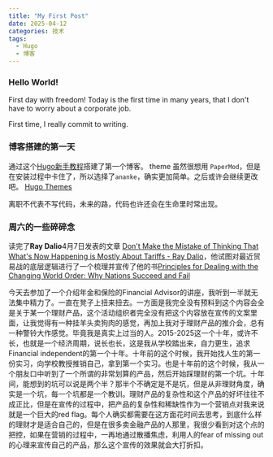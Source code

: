 ```yaml
---
title: "My First Post"
date: 2025-04-12
categories: 技术
tags:
  - Hugo
  - 博客
---
```

### Hello World!

First day with freedom!
Today is the first time in many years, that I don't have to worry about a corporate job.

First time, I really commit to writing.

### 博客搭建的第一天

通过这个[Hugo新手教程](https://gohugo.io/getting-started/quick-start/)搭建了第一个博客。
theme 虽然很想用 `PaperMod`，但是在安装过程中卡住了，所以选择了`ananke`，确实更加简单。之后或许会继续更改吧。
[Hugo Themes](https://themes.gohugo.io/)

离职不代表不写代码，未来的路，代码也许还会在生命里时常出现。

### 周六的一些碎碎念

读完了**Ray Dalio**4月7日发表的文章
[Don't Make the Mistake of Thinking That What's Now Happening is Mostly About Tariffs - Ray Dalio](https://x.com/RayDalio/status/1909296189473693729)，他试图对最近贸易战的底层逻辑进行了一个梳理并宣传了他的书[Principles for Dealing with the Changing World Order: Why Nations Succeed and Fail](https://www.goodreads.com/book/show/52962238-principles-for-dealing-with-the-changing-world-order)

今天去参加了一个介绍年金和保险的Financial Advisor的讲座，我听到一半就无法集中精力了。一直在凳子上扭来扭去。一方面是我完全没有预料到这个内容会全是关于某一个理财产品，这个活动组织者完全没有把这个内容放在宣传的文案里面，让我觉得有一种挂羊头卖狗肉的感觉，再加上我对于理财产品的推介会，总有一种警铃大作感觉。毕竟我是真实上过当的人。2015-2025这一个十年，或许不长，也就是一个经济周期，说长也长，这是我从学校踏出来，自力更生，追求Financial independent的第一个十年。十年前的这个时候，我开始找人生的第一份实习，向学校教授推销自己，拿到第一个实习。也是十年前的这个时候，我从一个朋友口中听到了一个所谓的非常划算的产品，然后开始踩理财的第一个坑。十年间，能想到的坑可以说是两个半？那半个不确定是不是坑，但是从非理财角度，确实是一个坑，每一个坑都是一个教训。理财产品的复杂性和这个产品的好坏往往不成正比，但是在宣传的过程中，把产品的复杂性和稀缺性作为一个营销点对我来说就是一个巨大的red flag。每个人确实都需要在这方面花时间去思考，到底什么样的理财才是适合自己的，但是在很多卖金融产品的人那里，我很少看到对这个点的把控，如果在营销的过程中，一再地通过散播焦虑，利用人的fear of missing out的心理来宣传自己的产品，那么这个宣传的效果就会大打折扣。
